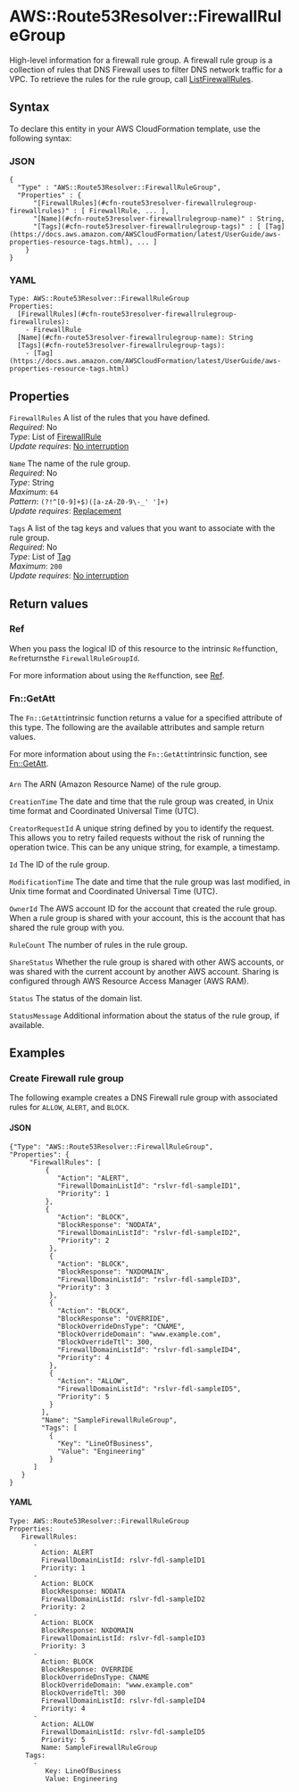 # AWS::Route53Resolver::FirewallRuleGroup<a name="aws-resource-route53resolver-firewallrulegroup"></a>

High\-level information for a firewall rule group\. A firewall rule group is a collection of rules that DNS Firewall uses to filter DNS network traffic for a VPC\. To retrieve the rules for the rule group, call [ListFirewallRules](https://docs.aws.amazon.com/Route53/latest/APIReference/API_route53resolver_ListFirewallRules.html)\.

## Syntax<a name="aws-resource-route53resolver-firewallrulegroup-syntax"></a>

To declare this entity in your AWS CloudFormation template, use the following syntax:

### JSON<a name="aws-resource-route53resolver-firewallrulegroup-syntax.json"></a>

```
{
  "Type" : "AWS::Route53Resolver::FirewallRuleGroup",
  "Properties" : {
      "[FirewallRules](#cfn-route53resolver-firewallrulegroup-firewallrules)" : [ FirewallRule, ... ],
      "[Name](#cfn-route53resolver-firewallrulegroup-name)" : String,
      "[Tags](#cfn-route53resolver-firewallrulegroup-tags)" : [ [Tag](https://docs.aws.amazon.com/AWSCloudFormation/latest/UserGuide/aws-properties-resource-tags.html), ... ]
    }
}
```

### YAML<a name="aws-resource-route53resolver-firewallrulegroup-syntax.yaml"></a>

```
Type: AWS::Route53Resolver::FirewallRuleGroup
Properties: 
  [FirewallRules](#cfn-route53resolver-firewallrulegroup-firewallrules): 
    - FirewallRule
  [Name](#cfn-route53resolver-firewallrulegroup-name): String
  [Tags](#cfn-route53resolver-firewallrulegroup-tags): 
    - [Tag](https://docs.aws.amazon.com/AWSCloudFormation/latest/UserGuide/aws-properties-resource-tags.html)
```

## Properties<a name="aws-resource-route53resolver-firewallrulegroup-properties"></a>

`FirewallRules`  <a name="cfn-route53resolver-firewallrulegroup-firewallrules"></a>
A list of the rules that you have defined\.   
*Required*: No  
*Type*: List of [FirewallRule](aws-properties-route53resolver-firewallrulegroup-firewallrule.md)  
*Update requires*: [No interruption](https://docs.aws.amazon.com/AWSCloudFormation/latest/UserGuide/using-cfn-updating-stacks-update-behaviors.html#update-no-interrupt)

`Name`  <a name="cfn-route53resolver-firewallrulegroup-name"></a>
The name of the rule group\.  
*Required*: No  
*Type*: String  
*Maximum*: `64`  
*Pattern*: `(?!^[0-9]+$)([a-zA-Z0-9\-_' ']+)`  
*Update requires*: [Replacement](https://docs.aws.amazon.com/AWSCloudFormation/latest/UserGuide/using-cfn-updating-stacks-update-behaviors.html#update-replacement)

`Tags`  <a name="cfn-route53resolver-firewallrulegroup-tags"></a>
A list of the tag keys and values that you want to associate with the rule group\.   
*Required*: No  
*Type*: List of [Tag](https://docs.aws.amazon.com/AWSCloudFormation/latest/UserGuide/aws-properties-resource-tags.html)  
*Maximum*: `200`  
*Update requires*: [No interruption](https://docs.aws.amazon.com/AWSCloudFormation/latest/UserGuide/using-cfn-updating-stacks-update-behaviors.html#update-no-interrupt)

## Return values<a name="aws-resource-route53resolver-firewallrulegroup-return-values"></a>

### Ref<a name="aws-resource-route53resolver-firewallrulegroup-return-values-ref"></a>

 When you pass the logical ID of this resource to the intrinsic `Ref`function, `Ref`returnsthe `FirewallRuleGroupId`\.

For more information about using the `Ref`function, see [Ref](https://docs.aws.amazon.com/AWSCloudFormation/latest/UserGuide/intrinsic-function-reference-ref.html)\.

### Fn::GetAtt<a name="aws-resource-route53resolver-firewallrulegroup-return-values-fn--getatt"></a>

The `Fn::GetAtt`intrinsic function returns a value for a specified attribute of this type\. The following are the available attributes and sample return values\.

For more information about using the `Fn::GetAtt`intrinsic function, see [Fn::GetAtt](https://docs.aws.amazon.com/AWSCloudFormation/latest/UserGuide/intrinsic-function-reference-getatt.html)\.

#### <a name="aws-resource-route53resolver-firewallrulegroup-return-values-fn--getatt-fn--getatt"></a>

`Arn`  <a name="Arn-fn::getatt"></a>
The ARN \(Amazon Resource Name\) of the rule group\.

`CreationTime`  <a name="CreationTime-fn::getatt"></a>
The date and time that the rule group was created, in Unix time format and Coordinated Universal Time \(UTC\)\.

`CreatorRequestId`  <a name="CreatorRequestId-fn::getatt"></a>
A unique string defined by you to identify the request\. This allows you to retry failed requests without the risk of running the operation twice\. This can be any unique string, for example, a timestamp\.

`Id`  <a name="Id-fn::getatt"></a>
The ID of the rule group\.

`ModificationTime`  <a name="ModificationTime-fn::getatt"></a>
The date and time that the rule group was last modified, in Unix time format and Coordinated Universal Time \(UTC\)\.

`OwnerId`  <a name="OwnerId-fn::getatt"></a>
The AWS account ID for the account that created the rule group\. When a rule group is shared with your account, this is the account that has shared the rule group with you\.

`RuleCount`  <a name="RuleCount-fn::getatt"></a>
The number of rules in the rule group\.

`ShareStatus`  <a name="ShareStatus-fn::getatt"></a>
Whether the rule group is shared with other AWS accounts, or was shared with the current account by another AWS account\. Sharing is configured through AWS Resource Access Manager \(AWS RAM\)\.

`Status`  <a name="Status-fn::getatt"></a>
The status of the domain list\.

`StatusMessage`  <a name="StatusMessage-fn::getatt"></a>
Additional information about the status of the rule group, if available\.

## Examples<a name="aws-resource-route53resolver-firewallrulegroup--examples"></a>



### Create Firewall rule group<a name="aws-resource-route53resolver-firewallrulegroup--examples--Create_Firewall_rule_group"></a>

The following example creates a DNS Firewall rule group with associated rules for `ALLOW`, `ALERT`, and `BLOCK`\.

#### JSON<a name="aws-resource-route53resolver-firewallrulegroup--examples--Create_Firewall_rule_group--json"></a>

```
{"Type": "AWS::Route53Resolver::FirewallRuleGroup",
"Properties": {
     "FirewallRules": [
         {
            "Action": "ALERT",
            "FirewallDomainListId": "rslvr-fdl-sampleID1",
            "Priority": 1
         },
         {
            "Action": "BLOCK",
            "BlockResponse": "NODATA",
            "FirewallDomainListId": "rslvr-fdl-sampleID2",
            "Priority": 2
          },
          {
            "Action": "BLOCK",
            "BlockResponse": "NXDOMAIN",
            "FirewallDomainListId": "rslvr-fdl-sampleID3",
            "Priority": 3
          },
          {
            "Action": "BLOCK",
            "BlockResponse": "OVERRIDE",
            "BlockOverrideDnsType": "CNAME",
            "BlockOverrideDomain": "www.example.com",
            "BlockOverrideTtl": 300,
            "FirewallDomainListId": "rslvr-fdl-sampleID4",
            "Priority": 4
          },
          {
            "Action": "ALLOW",
            "FirewallDomainListId": "rslvr-fdl-sampleID5",
            "Priority": 5
          }
        ],
        "Name": "SampleFirewallRuleGroup",
        "Tags": [
          {
            "Key": "LineOfBusiness",
            "Value": "Engineering"
          }
      ]
   }
}
```

#### YAML<a name="aws-resource-route53resolver-firewallrulegroup--examples--Create_Firewall_rule_group--yaml"></a>

```
Type: AWS::Route53Resolver::FirewallRuleGroup
Properties:
   FirewallRules:
      -
        Action: ALERT
        FirewallDomainListId: rslvr-fdl-sampleID1
        Priority: 1
      -
        Action: BLOCK
        BlockResponse: NODATA
        FirewallDomainListId: rslvr-fdl-sampleID2
        Priority: 2
      -
        Action: BLOCK
        BlockResponse: NXDOMAIN
        FirewallDomainListId: rslvr-fdl-sampleID3
        Priority: 3
      -
        Action: BLOCK
        BlockResponse: OVERRIDE
        BlockOverrideDnsType: CNAME
        BlockOverrideDomain: "www.example.com"
        BlockOverrideTtl: 300
        FirewallDomainListId: rslvr-fdl-sampleID4
        Priority: 4
      -
        Action: ALLOW
        FirewallDomainListId: rslvr-fdl-sampleID5
        Priority: 5
        Name: SampleFirewallRuleGroup
    Tags:
      -
         Key: LineOfBusiness
         Value: Engineering
```